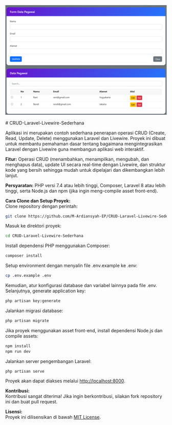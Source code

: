 <p align="center">
  <img src="/resources/asset/dashboard.png" width="800" alt="Halaman Depan">
</p>
# CRUD-Laravel-Livewire-Sederhana

Aplikasi ini merupakan contoh sederhana penerapan operasi CRUD (Create, Read, Update, Delete) menggunakan Laravel dan Livewire. Proyek ini dibuat untuk membantu pemahaman dasar tentang bagaimana mengintegrasikan Laravel dengan Livewire guna membangun aplikasi web interaktif.

**Fitur:** Operasi CRUD (menambahkan, menampilkan, mengubah, dan menghapus data), update UI secara real-time dengan Livewire, dan struktur kode yang bersih sehingga mudah untuk dipelajari dan dikembangkan lebih lanjut.

**Persyaratan:** PHP versi 7.4 atau lebih tinggi, Composer, Laravel 8 atau lebih tinggi, serta Node.js dan npm (jika ingin meng-compile asset front-end).

**Cara Clone dan Setup Proyek:**  
Clone repository dengan perintah:  
```bash
git clone https://github.com/M-Ardiansyah-EP/CRUD-Laravel-Livewire-Sederhana.git
```
Masuk ke direktori proyek:  
```bash
cd CRUD-Laravel-Livewire-Sederhana
```  
Install dependensi PHP menggunakan Composer:  
```bash
composer install
```  
Setup environment dengan menyalin file .env.example ke .env:  
```bash
cp .env.example .env
```  
Kemudian, atur konfigurasi database dan variabel lainnya pada file .env. Selanjutnya, generate application key:  
```bash
php artisan key:generate
```  
Jalankan migrasi database:  
```bash
php artisan migrate
```  
Jika proyek menggunakan asset front-end, install dependensi Node.js dan compile assets:  
```bash
npm install
npm run dev
```  
Jalankan server pengembangan Laravel:  
```bash
php artisan serve
```  
Proyek akan dapat diakses melalui [http://localhost:8000](http://localhost:8000).

**Kontribusi:**  
Kontribusi sangat diterima! Jika ingin berkontribusi, silakan fork repository ini dan buat pull request.

**Lisensi:**  
Proyek ini dilisensikan di bawah [MIT License](https://opensource.org/licenses/MIT).
```
